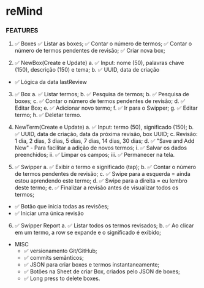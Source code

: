 # reMind


### FEATURES


1. ✅ Boxes
    ✅ Listar as boxes;
    ✅ Contar o número de termos;
    ✅ Contar o número de termos pendentes de revisão; 
    ✅ Criar nova box;
    
    
2. ✅ NewBox(Create e Update)
a. ✅ Input: nome (50), palavras chave (150), descrição (150) e tema;
b. ✅ UUID, data de criação
*  ✅ Lógica da data lastReview
    
    
3. ✅ Box
a. ✅ Listar termos;
b. ✅ Pesquisa de termos;
b. ✅ Pesquisa de boxes;
c. ✅ Contar o número de termos pendentes de revisão; 
d. ✅ Editar Box;
e. ✅ Adicionar novo termo; 
f. ✅ Ir para o Swipper;
g. ✅ Editar termo; 
h. ✅ Deletar termo.
     
     
4. NewTerm(Create e Update)
a. ✅ Input: termo (50), significado (150);
b. ✅ UUID, data de criação, data da próxima revisão, box UUID;
c. Revisão: 1 dia, 2 dias, 3 dias, 5 dias, 7 dias, 14 dias, 30 dias;
d. ✅ "Save and Add New" - Para facilitar a adição de novos termos;
    i.   ✅ Salvar os dados preenchidos; 
    ii.  ✅ Limpar os campos;
    iii. ✅ Permanecer na tela.
        
        
5. ✅ Swipper
a. ✅ Exibir o termo e significado (tap);
b. ✅ Contar o número de termos pendentes de revisão;
c. ✅ Swipe para a esquerda = ainda estou aprendendo este termo;
d. ✅ Swipe para a direita = eu lembro deste termo;
e. ✅ Finalizar a revisão antes de visualizar todos os termos; 
*  ✅ Botão que inicia todas as revisões;
*  ✅ Iniciar uma única revisão
    
    
6. ✅ Swipper Report
a. ✅ Listar todos os termos revisados;
b. ✅ Ao clicar em um termo, a row se expande e o significado é exibido;
        
        
* MISC
    *  ✅ versionamento Git/GitHub;
    *  ✅ commits semânticos;
    *  ✅ JSON para criar boxes e termos instantaneamente;
    *  ✅ Botões na Sheet de criar Box, criados pelo JSON de boxes;
    *  ✅ Long press to delete boxes.
